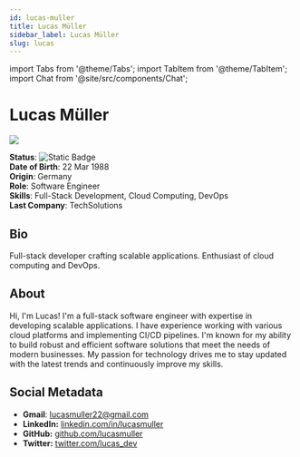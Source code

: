 ```yaml
---
id: lucas-muller
title: Lucas Müller
sidebar_label: Lucas Müller
slug: lucas
---
```


import Tabs from '@theme/Tabs';
import TabItem from '@theme/TabItem';
import Chat from  '@site/src/components/Chat';

# Lucas Müller

<Tabs>
<TabItem value="overview" label="Overview" default>

<img src="/squadx/img/lucas-muller.jpeg" class="avatar__photo avatar__photo--xl margin-bottom--md" />

**Status**: ![Static Badge](https://img.shields.io/badge/Not%20Ready-no?color=ff0000)  
**Date of Birth**: 22 Mar 1988  
**Origin**: Germany  
**Role**: Software Engineer  
**Skills**: Full-Stack Development, Cloud Computing, DevOps  
**Last Company**: TechSolutions

## Bio

Full-stack developer crafting scalable applications. Enthusiast of cloud computing and DevOps.

## About

Hi, I'm Lucas! I'm a full-stack software engineer with expertise in developing scalable applications. I have experience working with various cloud platforms and implementing CI/CD pipelines. I'm known for my ability to build robust and efficient software solutions that meet the needs of modern businesses. My passion for technology drives me to stay updated with the latest trends and continuously improve my skills.

## Social Metadata

- **Gmail**: lucasmuller22@gmail.com
- **LinkedIn:** [linkedin.com/in/lucasmuller](https://linkedin.com/in/lucasmuller)
- **GitHub:** [github.com/lucasmuller](https://github.com/lucasmuller)
- **Twitter:** [twitter.com/lucas_dev](https://twitter.com/lucas_dev)

</TabItem>

<TabItem value="chat" label="Chat" default>

<Chat id="lucas" />

</TabItem>
</Tabs>
